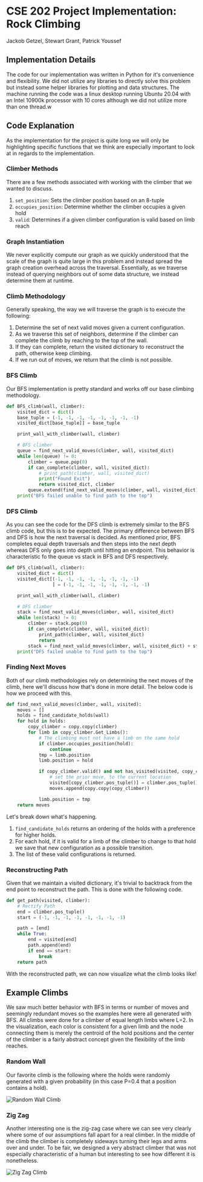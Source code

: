 # CSE 202 Project Implementation: Rock Climbing
Jackob Getzel, Stewart Grant, Patrick Youssef

## Implementation Details

The code for our implementation was written in Python for it's convenience and flexibility. We did not utilize any libraries to directly solve this problem but instead some helper libraries for plotting and data structures. The machine running the code was a linux desktop running Ubuntu 20.04 with an Intel 10900k processor with 10 cores although we did not utilize more than one thread.w

## Code Explanation

As the implementation for the project is quite long we will only be highlighting specific functions that we think are especially important to look at in regards to the implementation.

### Climber Methods

There are a few methods associated with working with the climber that we wanted to discuss.

1. `set_position`: Sets the climber position based on an 8-tuple
2. `occupies_position`: Determine whether the climber occupies a given hold
3. `valid`: Determines if a given climber configuration is valid based on limb reach

### Graph Instantiation

We never explicitly compute our graph as we quickly understood that the scale of the graph is quite large in this problem and instead spread the graph creation overhead across the traversal. Essentially, as we traverse instead of querying neighbors out of some data structure, we instead determine them at runtime.

### Climb Methodology

Generally speaking, the way we will traverse the graph is to execute the following:

1. Determine the set of next valid moves given a current configuration.
2. As we traverse this set of neighbors, determine if the climber can complete the climb by reaching to the top of the wall.
3. If they can complete, return the visited dictionary to reconstruct the path, otherwise keep climbing.
4. If we run out of moves, we return that the climb is not possible.

### BFS Climb

Our BFS implementation is pretty standard and works off our base climbing methodology.

```python
def BFS_climb(wall, climber):
    visited_dict = dict()
    base_tuple = (-1, -1, -1, -1, -1, -1, -1, -1)
    visited_dict[base_tuple]] = base_tuple

    print_wall_with_climber(wall, climber)

    # BFS climber
    queue = find_next_valid_moves(climber, wall, visited_dict)
    while len(queue) != 0:
        climber = queue.pop(0)
        if can_complete(climber, wall, visited_dict):
            # print_path(climber, wall, visited_dict)
            print("Found Exit")
            return visited_dict, climber
        queue.extend(find_next_valid_moves(climber, wall, visited_dict))
    print("BFS failed unable to find path to the top")
```

### DFS Climb

As you can see the code for the DFS climb is extremely similar to the BFS climb code, but this is to be expected. The primary difference between BFS and DFS is how the next traversal is decided. As mentioned prior, BFS completes equal depth traversals and then steps into the next depth whereas DFS only goes into depth until hitting an endpoint. This behavior is characteristic fo the queue vs stack in BFS and DFS respectively.

```python
def DFS_climb(wall, climber):
    visited_dict = dict()
    visited_dict[(-1, -1, -1, -1, -1, -1, -1, -1)
                 ] = (-1, -1, -1, -1, -1, -1, -1, -1)

    print_wall_with_climber(wall, climber)

    # DFS climber
    stack = find_next_valid_moves(climber, wall, visited_dict)
    while len(stack) != 0:
        climber = stack.pop(0)
        if can_complete(climber, wall, visited_dict):
            print_path(climber, wall, visited_dict)
            return
        stack = find_next_valid_moves(climber, wall, visited_dict) + stack
    print("DFS failed unable to find path to the top")
```

### Finding Next Moves

Both of our climb methodologies rely on determining the next moves of the climb, here we'll discuss how that's done in more detail. The below code is how we proceed with this.

```python
def find_next_valid_moves(climber, wall, visited):
    moves = []
    holds = find_candidate_holds(wall)
    for hold in holds:
        copy_climber = copy.copy(climber)
        for limb in copy_climber.Get_Limbs():
            # The climbing must not have a limb on the same hold
            if climber.occupies_position(hold):
                continue
            tmp = limb.position
            limb.position = hold

            if copy_climber.valid() and not has_visited(visited, copy_climber):
                # set the prior move, to the current location
                visited[copy_climber.pos_tuple()] = climber.pos_tuple()
                moves.append(copy.copy(copy_climber))

            limb.position = tmp
    return moves
```

Let's break down what's happening.
1. `find_candidate_holds` returns an ordering of the holds with a preference for higher holds.
2. For each hold, if it is valid for a limb of the climber to change to that hold we save that new configuration as a possible transition.
3. The list of these valid configurations is returned.

### Reconstructing Path

Given that we maintain a visited dictionary, it's trivial to backtrack from the end point to reconstruct the path. This is done with the following code.

```python
def get_path(visited, climber):
    # Rectify Path
    end = climber.pos_tuple()
    start = (-1, -1, -1, -1, -1, -1, -1, -1)

    path = [end]
    while True:
        end = visited[end]
        path.append(end)
        if end == start:
            break
    return path
```

With the reconstructed path, we can now visualize what the climb looks like!

## Example Climbs

We saw much better behavior with BFS in terms or number of moves and seemingly redundant moves so the examples here were all generated with BFS. All climbs were done for a climber of equal length limbs where L=2. In the visualization, each color is consistent for a given limb and the node connecting them is merely the centroid of the hold positions and the center of the climber is a fairly abstract concept given the flexibility of the limb reaches.

### Random Wall

Our favorite climb is the following where the holds were randomly generated with a given probability (in this case P=0.4 that a position contains a hold). 

![Random Wall Climb](./files/path0.gif)

### Zig Zag

Another interesting one is the zig-zag case where we can see very clearly where some of our assumptions fall apart for a real climber. In the middle of the climb the climber is completely sideways turning their legs and arms over and under. To be fair, we designed a very abstract climber that was not especially characteristic of a human but interesting to see how different it is nonetheless.

![Zig Zag Climb](./files/path4.gif)